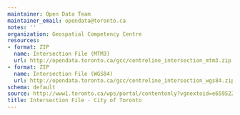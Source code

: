 ```yaml
---
maintainer: Open Data Team
maintainer_email: opendata@toronto.ca
notes: ''
organization: Geospatial Competency Centre
resources:
- format: ZIP
  name: Intersection File (MTM3)
  url: http://opendata.toronto.ca/gcc/centreline_intersection_mtm3.zip
- format: ZIP
  name: Intersection File (WGS84)
  url: http://opendata.toronto.ca/gcc/centreline_intersection_wgs84.zip
schema: default
source: http://www1.toronto.ca/wps/portal/contentonly?vgnextoid=e659522373c20410VgnVCM10000071d60f89RCRD&vgnextchannel=1a66e03bb8d1e310VgnVCM10000071d60f89RCRD
title: Intersection File - City of Toronto
---
```


